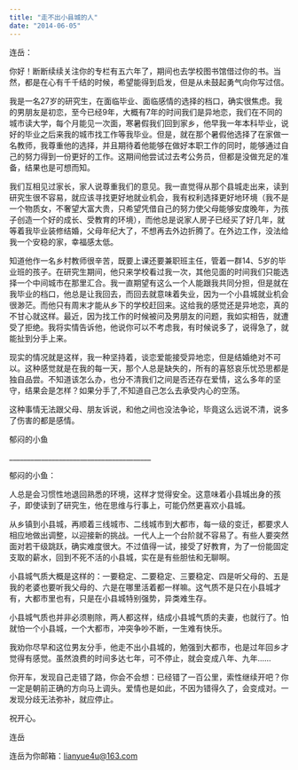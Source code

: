 ```yaml
---
title: "走不出小县城的人"
date: "2014-06-05"
---
```


连岳：

你好！断断续续关注你的专栏有五六年了，期间也去学校图书馆借过你的书。当然，都是在心有千千结的时候，希望能得到启发，但是从未鼓起勇气向你写过信。

我是一名27岁的研究生，在面临毕业、面临感情的选择的档口，确实很焦虑。我的男朋友是初恋，至今已经9年，大概有7年的时间我们是异地恋，我们在不同的城市读大学，每个月能见一次面，寒暑假我们回到家乡，他早我一年本科毕业，说好的毕业之后来我的城市找工作等我毕业。但是，就在那个暑假他选择了在家做一名教师，我尊重他的选择，并且期待着他能够在做好本职工作的同时，能够通过自己的努力得到一份更好的工作。这期间他尝试过去考公务员，但都是没做充足的准备，结果也是可想而知。

我们互相见过家长，家人说尊重我们的意见。我一直觉得从那个县城走出来，读到研究生很不容易，就应该寻找更好地就业机会，我有权利选择更好地环境（我不是一个物质女，不奢望大富大贵，只希望凭借自己的努力使父母能够安度晚年，为孩子创造一个好的成长、受教育的环境），而他总是说家人房子已经买了好几年，就等着我毕业装修结婚，父母年纪大了，不想再去外边折腾了。在外边工作，没法给我一个安稳的家，幸福感太低。

知道他作一名乡村教师很辛苦，既要上课还要兼职班主任，管着一群14、5岁的毕业班的孩子。在研究生期间，他只来学校看过我一次，其他见面的时间我们只能选择一个中间城市在那里汇合。我一直期望有这么一个人能跟我共同分担，但是就在我毕业的档口，他总是让我回去，而回去就意味着失业，因为一个小县城就业机会很渺茫。而他只有周末才能从乡下的学校赶回来。这给我的感觉还是异地恋，真的不甘心就这样。最近，因为找工作的时候被问及男朋友的问题，我如实相告，就遭受了拒绝。我将实情告诉他，他说你可以不考虑我，有时候说多了，说得急了，就能扯到分手上来。

现实的情况就是这样，我一种坚持着，谈恋爱能接受异地恋，但是结婚绝对不可以。这种感觉就是在我的每一天，那个人总是缺失的，所有的喜怒哀乐忧恐思都是独自品尝。不知道该怎么办，也分不清我们之间是否还存在爱情，这么多年的坚守，结果会是怎样？如果分手了,不知道自己怎么去承受内心的空荡。

这种事情无法跟父母、朋友诉说，和他之间也没法争论，毕竟这么远说不清，说多了伤害的都是感情。

郁闷的小鱼

\_\_\_\_\_\_\_\_\_\_\_\_\_\_\_\_\_\_\_\_\_\_\_\_\_\_\_\_\_\_\_\_\_\_\_\_\_\_\_\_

郁闷的小鱼：

人总是会习惯性地退回熟悉的环境，这样才觉得安全。这意味着小县城出身的孩子，即使读到了研究生，他在思维与行事上，可能仍然更喜欢小县城。

从乡镇到小县城，再顺着三线城市、二线城市到大都市，每一级的变迁，都要求人相应地做出调整，以迎接新的挑战。一代人上一个台阶就不容易了。有些人要突然面对若干级跳跃，确实难度很大。不过值得一试，接受了好教育，为了一份能固定支取的薪水，回到不死不活的小县城，实在是有些胆怯和无聊啊。

小县城气质大概是这样的：一要稳定、二要稳定、三要稳定、四是听父母的、五是我的老婆也要听我父母的、六是在哪里活着都一样嘛。这气质不是只在小县城才有，大都市里也有，只是在小县城特别强势，异类难生存。

小县城气质也并非必须剔除，两人都这样，结成小县城气质的夫妻，也就行了。怕就怕一个小县城，一个大都市，冲突争吵不断，一生难有快乐。

我劝你尽早和这位男友分手，他走不出小县城的，勉强到大都市，也是过年回乡才觉得有感觉。虽然浪费的时间多达七年，可不停止，就会变成八年、九年……

你开车，发现自己走错了路，你会不会想：已经错了一百公里，索性继续开吧？你一定是朝前正确的方向马上调头。爱情也是如此，不因为错得久了，会变成对。一发现分歧无法弥补，就应停止。

祝开心。

连岳

连岳为你邮箱：lianyue4u@163.com
